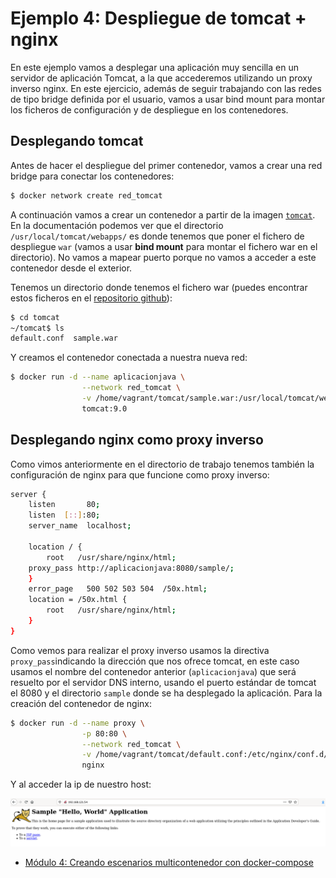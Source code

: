 # Ejemplo 4: Despliegue de tomcat + nginx

En este ejemplo vamos a desplegar una aplicación muy sencilla en un servidor de aplicación Tomcat, a la que accederemos utilizando un proxy inverso nginx. En este ejercicio, además de seguir trabajando con las redes de tipo bridge definida por el usuario, vamos a usar bind mount para montar los ficheros de configuración y de despliegue en los contenedores.

## Desplegando tomcat

Antes de hacer el despliegue del primer contenedor, vamos a crear una red bridge para conectar los contenedores:

```bash
$ docker network create red_tomcat
```

A continuación vamos a crear un contenedor a partir de la imagen [`tomcat`](https://hub.docker.com/_/tomcat). En la documentación podemos ver que el directorio `/usr/local/tomcat/webapps/` es donde tenemos que poner el fichero de despliegue `war` (vamos a usar **bind mount** para montar el fichero war en el directorio). No vamos a mapear puerto porque no vamos a acceder a este contenedor desde el exterior.

Tenemos un directorio donde tenemos el fichero war (puedes encontrar estos ficheros en el [repositorio github](https://github.com/josedom24/curso_docker_2022/tree/main/ejemplos/sesion3/ejemplo4)):

```bash
$ cd tomcat
~/tomcat$ ls
default.conf  sample.war
```

Y creamos el contenedor conectada a nuestra nueva red:

```bash
$ docker run -d --name aplicacionjava \
                --network red_tomcat \
                -v /home/vagrant/tomcat/sample.war:/usr/local/tomcat/webapps/sample.war:ro \
                tomcat:9.0
```

## Desplegando nginx como proxy inverso

Como vimos anteriormente en el directorio de trabajo tenemos también la configuración de nginx para que funcione como proxy inverso:

```bash
server {
    listen       80;
    listen  [::]:80;
    server_name  localhost;

    location / {
        root   /usr/share/nginx/html;
	proxy_pass http://aplicacionjava:8080/sample/;
    }
    error_page   500 502 503 504  /50x.html;
    location = /50x.html {
        root   /usr/share/nginx/html;
    }
}
```
Como vemos para realizar el proxy inverso usamos la directiva `proxy_pass`indicando la dirección que nos ofrece tomcat, en este caso usamos el nombre del contenedor anterior (`aplicacionjava`) que será resuelto por el servidor DNS interno, usando el puerto estándar de tomcat el 8080 y el directorio `sample` donde se ha desplegado la aplicación. Para la creación del contenedor de nginx:

```bash
$ docker run -d --name proxy \
                -p 80:80 \
                --network red_tomcat \
                -v /home/vagrant/tomcat/default.conf:/etc/nginx/conf.d/default.conf:ro \
                nginx
```

Y al acceder la ip de nuestro host:

![tomcat](img/tomcat.png)

* [Módulo 4: Creando escenarios multicontenedor con docker-compose](../../..#4-creando-escenarios-multicontenedor-con-docker-compose)